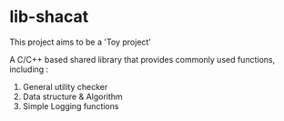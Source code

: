 lib-shacat
==========
This project aims to be a 'Toy project'

A C/C++ based shared library that provides commonly used functions, including :
1. General utility checker
2. Data structure & Algorithm
3. Simple Logging functions
